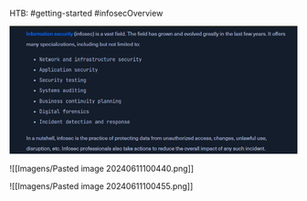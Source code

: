HTB: #getting-started #infosecOverview

![](../../../../Cybersecurity/Imagens/Pasted%20image%2020240611100421.png)

![[Imagens/Pasted image 20240611100440.png]]

![[Imagens/Pasted image 20240611100455.png]]

